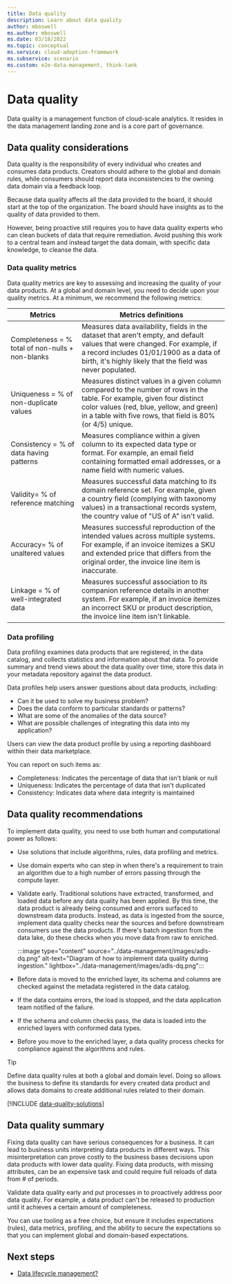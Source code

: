 ```yaml
---
title: Data quality
description: Learn about data quality
author: mboswell
ms.author: mboswell
ms.date: 03/18/2022
ms.topic: conceptual
ms.service: cloud-adoption-framework
ms.subservice: scenario
ms.custom: e2e-data-management, think-tank
---
```


# Data quality

Data quality is a management function of cloud-scale analytics. It resides in the data management landing zone and is a core part of governance.

## Data quality considerations

Data quality is the responsibility of every individual who creates and consumes data products. Creators should adhere to the global and domain rules, while consumers should report data inconsistencies to the owning data domain via a feedback loop.

Because data quality affects all the data provided to the board, it should start at the top of the organization. The board should have insights as to the quality of data provided to them.

However, being proactive still requires you to have data quality experts who can clean buckets of data that require remediation. Avoid pushing this work to a central team and instead target the data domain, with specific data knowledge, to cleanse the data.

### Data quality metrics

Data quality metrics are key to assessing and increasing the quality of your data products. At a global and domain level, you need to decide upon your quality metrics. At a minimum, we recommend the following metrics:

|Metrics  |Metrics definitions  |
|---------|---------|
| Completeness = % total of non-nulls + non-blanks | Measures data availability, fields in the dataset that aren't empty, and default values that were changed. For example, if a record includes 01/01/1900 as a data of birth, it's highly likely that the field was never populated.|
| Uniqueness = % of non-duplicate values | Measures distinct values in a given column compared to the number of rows in the table. For example, given four distinct color values (red, blue, yellow, and green) in a table with five rows, that field is 80% (or 4/5) unique. |
| Consistency = % of data having patterns | Measures compliance within a given column to its expected data type or format. For example, an email field containing formatted email addresses, or a name field with numeric values. |
| Validity= % of reference matching | Measures successful data matching to its domain reference set. For example, given a country field (complying with taxonomy values) in a transactional records system, the country value of "US of A" isn't valid. |
| Accuracy= % of unaltered values | Measures successful reproduction of the intended values across multiple systems. For example, if an invoice itemizes a SKU and extended price that differs from the original order, the invoice line item is inaccurate. |
|Linkage = % of well-integrated data | Measures successful association to its companion reference details in another system. For example, if an invoice itemizes an incorrect SKU or product description, the invoice line item isn't linkable. |

### Data profiling

Data profiling examines data products that are registered, in the data catalog, and collects statistics and information about that data. To provide summary and trend views about the data quality over time, store this data in your metadata repository against the data product.

Data profiles help users answer questions about data products, including:

- Can it be used to solve my business problem?
- Does the data conform to particular standards or patterns?
- What are some of the anomalies of the data source?
- What are possible challenges of integrating this data into my application?

Users can view the data product profile by using a reporting dashboard within their data marketplace.

<!-- :::image type="content" source="media/data-quality-profile.png" alt-text="Screenshot showing an example of a data quality profile score report." lightbox="media/data-quality-profile.png"::: -->

You can report on such items as:

- Completeness: Indicates the percentage of data that isn't blank or null
- Uniqueness: Indicates the percentage of data that isn't duplicated
- Consistency: Indicates data where data integrity is maintained

## Data quality recommendations

To implement data quality, you need to use both human and computational power as follows:

- Use solutions that include algorithms, rules, data profiling and metrics.
- Use domain experts who can step in when there's a requirement to train an algorithm due to a high number of errors passing through the compute layer.
- Validate early. Traditional solutions have extracted, transformed, and loaded data before any data quality has been applied. By this time, the data product is already being consumed and errors surfaced to downstream data products. Instead, as data is ingested from the source, implement data quality checks near the sources and before downstream consumers use the data products. If there's batch ingestion from the data lake, do these checks when you move data from raw to enriched.

   :::image type="content" source="../data-management/images/adls-dq.png" alt-text="Diagram of how to implement data quality during ingestion." lightbox="../data-management/images/adls-dq.png":::

- Before data is moved to the enriched layer, its schema and columns are checked against the metadata registered in the data catalog.

- If the data contains errors, the load is stopped, and the data application team notified of the failure.

- If the schema and column checks pass, the data is loaded into the enriched layers with conformed data types.

- Before you move to the enriched layer, a data quality process checks for compliance against the algorithms and rules.

> [!TIP]
> Define data quality rules at both a global and domain level. Doing so allows the business to define its standards for every created data product and allows data domains to create additional rules related to their domain.

[!INCLUDE [data-quality-solutions](includes/data-quality-solutions.md)]

## Data quality summary

Fixing data quality can have serious consequences for a business. It can lead to business units interpreting data products in different ways. This misinterpretation can prove costly to the business bases decisions upon data products with lower data quality. Fixing data products, with missing attributes, can be an expensive task and could require full reloads of data from # of periods.

Validate data quality early and put processes in to proactively address poor data quality. For example, a data product can't be released to production until it achieves a certain amount of completeness.

You can use tooling as a free choice, but ensure it includes expectations (rules), data metrics, profiling, and the ability to secure the expectations so that you can implement global and domain-based expectations.

## Next steps

- [Data lifecycle management?](govern-lifecycle.md)
